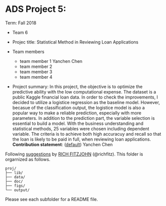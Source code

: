 # ADS Project 5: 

Term: Fall 2018

+ Team 6
+ Projec title: Statistical Method in Reviewing Loan Applications
+ Team members
	+ team member 1 Yanchen Chen
	+ team member 2
	+ team member 3
	+ team member 4
	
+ Project summary: In this project, the objective is to optimize the predictive ability with the low computational expense. The dataset is a public Kaggle financial loan data. In order to check the improvements, I decided to utilize a logistice regression as the baseline model. However, becasue of the classification output, the logistice model is also a popular way to make a reliable prediction, especially with more parameters. In addition to the prediction part, the variable selection is essential to build a model. With the business understanding and statistical methods, 25 variables were chosen including dependent variable. The criteria is to achieve both high accuracuy and recall so that the loan is likely to be paid in full, when reviewing loan applications. 
**Contribution statement**: ([default](doc/a_note_on_contributions.md)) Yanchen Chen

Following [suggestions](http://nicercode.github.io/blog/2013-04-05-projects/) by [RICH FITZJOHN](http://nicercode.github.io/about/#Team) (@richfitz). This folder is orgarnized as follows.

```
proj/
├── lib/
├── data/
├── doc/
├── figs/
└── output/
```

Please see each subfolder for a README file.
